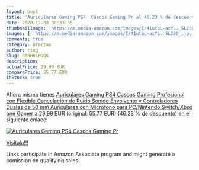 ```yaml
---
layout: post
title: 'Auriculares Gaming PS4  Cascos Gaming Pr al 46.23 % de descuento'
date: 2020-12-08 08:33:36
thumbnailImage: 'https://m.media-amazon.com/images/I/41utbL-azYL._SL200_.jpg'
images: [ 'https://m.media-amazon.com/images/I/41utbL-azYL._SL200_.jpg' ]
comments: true
category: ofertas
author: ring
slug: B08HRLPDQK
description:
actualPrice: 29.99 EUR
comparePrice: 55.77 EUR
inStock: true
---
```


Ahora mismo tienes [Auriculares Gaming PS4  Cascos Gaming Profesional con Flexible Cancelación de Ruido  Sonido Envolvente y Controladores Duales de 50 mm  Auriculares con Microfono para PC/Nintendo Switch/Xbox one Gamer](https://www.amazon.es/dp/B08HRLPDQK/?tag=tolees-21) a 29.99 EUR (original: 55.77 EUR) (46.23 %  de descuento) en el siguiente enlace!

[![Auriculares Gaming PS4  Cascos Gaming Pr](https://m.media-amazon.com/images/I/41utbL-azYL._SL200_.jpg)](https://www.amazon.es/dp/B08HRLPDQK/?tag=tolees-21)

[Visítala!!!](https://www.amazon.es/dp/B08HRLPDQK/?tag=tolees-21)

Links participate in Amazon Associate program and might generate a comission on qualifying sales
